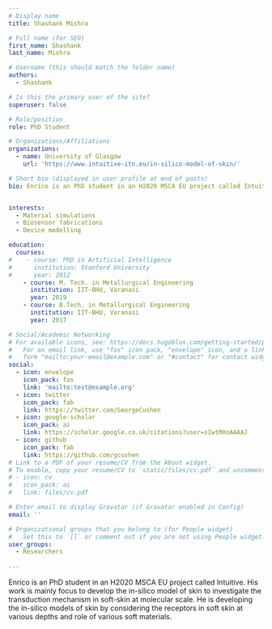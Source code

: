 ```yaml
---
# Display name
title: Shashank Mishra

# Full name (for SEO)
first_name: Shashank 
last_name: Mishra

# Username (this should match the folder name)
authors:
  - Shashank

# Is this the primary user of the site?
superuser: false

# Role/position
role: PhD Student

# Organizations/Affiliations
organizations:
  - name: University of Glasgow
    url: 'https://www.intuitive-itn.eu/in-silico-model-of-skin/'

# Short bio (displayed in user profile at end of posts)
bio: Enrico is an PhD student in an H2020 MSCA EU project called Intuitive. His work is mainly focus to develop the in-silico model of skin to investigate the transduction mechanism in soft-skin at molecular scale. He is developing the in-silico models of skin by considering the receptors in soft skin at various depths and role of various soft materials.


interests:
  - Material simulations
  - Biosensor fabrications
  - Device modelling

education:
  courses:
#    - course: PhD in Artificial Intelligence
#      institution: Stanford University
#      year: 2012
    - course: M. Tech. in Metallurgical Engineering
      institution: IIT-BHU, Varanasi
      year: 2019
    - course: B.Tech. in Metallurgical Engineering
      institution: IIT-BHU, Varanasi
      year: 2017

# Social/Academic Networking
# For available icons, see: https://docs.hugoblox.com/getting-started/page-builder/#icons
#   For an email link, use "fas" icon pack, "envelope" icon, and a link in the
#   form "mailto:your-email@example.com" or "#contact" for contact widget.
social:
  - icon: envelope
    icon_pack: fas
    link: 'mailto:test@example.org'
  - icon: twitter
    icon_pack: fab
    link: https://twitter.com/GeorgeCushen
  - icon: google-scholar
    icon_pack: ai
    link: https://scholar.google.co.uk/citations?user=sIwtMXoAAAAJ
  - icon: github
    icon_pack: fab
    link: https://github.com/gcushen
# Link to a PDF of your resume/CV from the About widget.
# To enable, copy your resume/CV to `static/files/cv.pdf` and uncomment the lines below.
# - icon: cv
#   icon_pack: ai
#   link: files/cv.pdf

# Enter email to display Gravatar (if Gravatar enabled in Config)
email: ''

# Organizational groups that you belong to (for People widget)
#   Set this to `[]` or comment out if you are not using People widget.
user_groups:
  - Researchers
  
---
```

Enrico is an PhD student in an H2020 MSCA EU project called Intuitive. His work is mainly focus to develop the in-silico model of skin to investigate the transduction mechanism in soft-skin at molecular scale. He is developing the in-silico models of skin by considering the receptors in soft skin at various depths and role of various soft materials.
